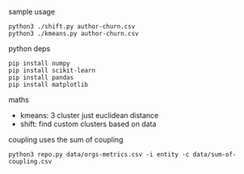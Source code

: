 sample usage
```
python3 ./shift.py author-churn.csv
python3 ./kmeans.py author-churn.csv
```

python deps
```
pip install numpy
pip install scikit-learn
pip install pandas
pip install matplotlib
```

maths 
- kmeans: 3 cluster just euclidean distance 
- shift: find custom clusters based on data 

coupling uses the sum of coupling
```
python3 repo.py data/orgs-metrics.csv -i entity -c data/sum-of-coupling.csv
```

